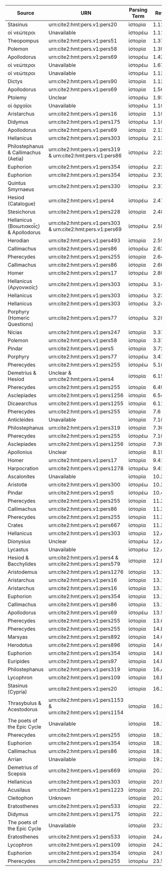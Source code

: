 | Source | URN | Parsing Term | Reference |
| ------ | --- | ------------ | --------- | 
| Stasinus | urn:cite2:hmt:pers.v1:pers20 | ἱστορία | 1.11 | 
| οἱ νεώτεροι | Unavailable | ἱστορέω | 1.11| 
| Theopompus | urn:cite2:hmt:pers.v1:pers51 | ἱστορία | 1.37 |
| Polemon | urn:cite2:hmt:pers.v1:pers58 | ἱστορία | 1.39 |
| Apollodorus | urn:cite2:hmt:pers.v1:pers69 | ἱστορέω | 1.42 | 
| οἱ νεώτεροι | Unavailable | ἱστορέω | 1.67| 
| οἱ νεώτεροι | Unavailable | ἱστορέω | 1.120| 
| Dictys | urn:cite2:hmt:pers.v1:pers90 | ἱστορία | 1.120 |
| Apollodorus | urn:cite2:hmt:pers.v1:pers69 | ἱστορία | 1.560 |
| Ptolemy | Unclear | ἱστορέω | 1.931 |
| οἱ ἀρχαῖοι | Unavailable | ἱστορέω | 1.1034 |
| Aristarchus | urn:cite2:hmt:pers.v1:pers16 | ἱστορία | 1.1036 |
| Didymus | urn:cite2:hmt:pers.v1:pers175 | ἱστορέω | 1.1041 | 
| Apollodorus | urn:cite2:hmt:pers.v1:pers69 | ἱστορία | 2.128 |
| Hellanicus | urn:cite2:hmt:pers.v1:pers303 | ἱστορέω | 2.130 | 
| Philostephanus & Callimachus (Aetia) | urn:cite2:hmt:pers.v1:pers319 & urn:cite2:hmt:pers.v1:pers86 | ἱστορέω | 2.227 | 
| Euphorion | urn:cite2:hmt:pers.v1:pers354 | ἱστορέω | 2.237 |
| Euphorion | urn:cite2:hmt:pers.v1:pers354 | ἱστορέω | 2.320 | 
| Quintus Smyrnaeus | urn:cite2:hmt:pers.v1:pers330 | ἱστορέω | 2.377 | 
| Hesiod (Catalogue) | urn:cite2:hmt:pers.v1:pers4 | ἱστορέω | 2.477 | 
| Stesichorus | urn:cite2:hmt:pers.v1:pers228 | ἱστορία | 2.485 | 
| Hellanicus (Βοιωτιακοἷς) & Apollodorus | urn:cite2:hmt:pers.v1:pers303 & urn:cite2:hmt:pers.v1:pers69 | ἱστορέω | 2.589 | 
| Herodian | urn:cite2:hmt:pers.v1:pers493 | ἱστορία | 2.594 |
| Callimachus | urn:cite2:hmt:pers.v1:pers86 | ἱστορέω | 2.630 | 
| Pherecydes | urn:cite2:hmt:pers.v1:pers255 | ἱστορία | 2.645 | 
| Callimachus | urn:cite2:hmt:pers.v1:pers86 | ἱστορία | 2.667 | 
| Homer | urn:cite2:hmt:pers.v1:pers17 | ἱστορέω | 2.800 |
| Hellanicus (Αργονικοῖς) | urn:cite2:hmt:pers.v1:pers303 | ἱστορέω | 3.142 | 
| Hellanicus | urn:cite2:hmt:pers.v1:pers303 | ἱστορέω | 3.233 | 
| Hellanicus | urn:cite2:hmt:pers.v1:pers303 | ἱστορέω | 3.245 | 
| Porphyry (Homeric Questions) | urn:cite2:hmt:pers.v1:pers77 | ἱστορέω | 3.285 | 
| Nicias | urn:cite2:hmt:pers.v1:pers247 | ἱστορία | 3.375 | 
| Polemon | urn:cite2:hmt:pers.v1:pers58 | ἱστορία | 3.379 | 
| Pindar | urn:cite2:hmt:pers.v1:pers5 | ἱστορία | 3.724 | 
| Porphyry| urn:cite2:hmt:pers.v1:pers77 | ἱστορέω | 3.477 |
| Pherecydes | urn:cite2:hmt:pers.v1:pers255 | ἱστορέω | 5.1036 |
| Demetrius & Hesiod | Unclear & urn:cite2:hmt:pers.v1:pers4 | ἱστορία | 6.15 |
| Pherecydes | urn:cite2:hmt:pers.v1:pers255 | ἱστορία | 6.49 |
| Asclepiades | urn:cite2:hmt:pers.v1:pers1256 | ἱστορία | 6.54 |
| Dicaearchus | urn:cite2:hmt:pers.v1:pers1255 | ἱστορία | 6.117 |
| Pherecydes | urn:cite2:hmt:pers.v1:pers255 | ἱστορία | 7.6 | 
| Anticleides | Unavailable | ἱστορία | 7.106 | 
| Philostephanus | urn:cite2:hmt:pers.v1:pers319 | ἱστορία | 7.306 | 
| Pherecydes | urn:cite2:hmt:pers.v1:pers255 | ἱστορέω | 7.1007 |
| Asclepiades | urn:cite2:hmt:pers.v1:pers1256 | ἱστορία | 7.3010 | 
| Apollonius | Unclear | ἱστορία | 8.197 |
| Homer | urn:cite2:hmt:pers.v1:pers17 | ἱστορία | 9.411 |
| Harpocration | urn:cite2:hmt:pers.v1:pers1278 | ἱστορέω | 9.413 | 
| Ascalonites | Unavailable | ἱστορία | 10.2508 | 
| Aristotle | urn:cite2:hmt:pers.v1:pers300 | ἱστορέω | 10.2512 |
| Pindar | urn:cite2:hmt:pers.v1:pers5 | ἱστορέω | 10.4513 |
| Pherecydes | urn:cite2:hmt:pers.v1:pers255 | ἱστορία | 11.249 | 
| Callimachus | urn:cite2:hmt:pers.v1:pers86 | ἱστορία | 11.252 | 
| Pherecydes | urn:cite2:hmt:pers.v1:pers255 | ἱστορία | 11.267 | 
| Crates | urn:cite2:hmt:pers.v1:pers667 | ἱστορία | 11.280 | 
| Hellanicus | urn:cite2:hmt:pers.v1:pers303 | ἱστορία | 12.A2 | 
| Dionysius | Unclear | ἱστορέω | 12.A10 | 
| Lycastus | Unavailable | ἱστορέω | 12.A10 | 
| Hesiod & Bacchylides | urn:cite2:hmt:pers.v1:pers4 & urn:cite2:hmt:pers.v1:pers579 | ἱστορία | 12.D8 | 
| Aristodemus | urn:cite2:hmt:pers.v1:pers1276 | ἱστορία | 13.164r1 |
| Aristarchus | urn:cite2:hmt:pers.v1:pers16 | ἱστορία | 13.164r6bis | 
| Aristarchus | urn:cite2:hmt:pers.v1:pers16 | ἱστορία | 13.164r9 | 
| Euphorion | urn:cite2:hmt:pers.v1:pers354 | ἱστορία | 13.164r14 |
| Callimachus | urn:cite2:hmt:pers.v1:pers86 | ἱστορία | 13.165r8 | 
| Apollodorus | urn:cite2:hmt:pers.v1:pers69 | ἱστορέω | 13.5 | 
| Pherecydes | urn:cite2:hmt:pers.v1:pers255 | ἱστορία | 13.6 | 
| Pherecydes | urn:cite2:hmt:pers.v1:pers255 | ἱστορία | 14.E19 | 
| Marsyas | urn:cite2:hmt:pers.v1:pers892 | ἱστορία | 14.C18 | 
| Herodotus | urn:cite2:hmt:pers.v1:pers896 | ἱστορία | 14.C19 | 
| Euphorion | urn:cite2:hmt:pers.v1:pers354 | ἱστορία | 14.H17 |
| Euripides | urn:cite2:hmt:pers.v1:pers97 | ἱστορία | 14.H30 | 
| Philostephanus | urn:cite2:hmt:pers.v1:pers319 | ἱστορία | 16.A5 | 
| Lycophron | urn:cite2:hmt:pers.v1:pers109 | ἱστορία | 16.B7 | 
| Stasinus (Cypria) | urn:cite2:hmt:pers.v1:pers20 | ἱστορία | 16.208v4 | 
| Thrasybulus & Acestodorus | urn:cite2:hmt:pers.v1:pers1153 & urn:cite2:hmt:pers.v1:pers1154 | ἱστορία | 16.210v1 |
| The poets of the Epic Cycle | Unavailable | ἱστορία | 18.164 | 
| Pherecydes | urn:cite2:hmt:pers.v1:pers255 | ἱστορία | 18.166 | 
| Euphorion | urn:cite2:hmt:pers.v1:pers354 | ἱστορία | 18.168 |
| Callimachus | urn:cite2:hmt:pers.v1:pers86 | ἱστορία | 18.171 |
| Arrian | Unavailable | ἱστορία | 19.2015 |
| Demetrius of Scepsis | urn:cite2:hmt:pers.v1:pers669 | ἱστορία | 20.10 | 
| Hellanicus | urn:cite2:hmt:pers.v1:pers303 | ἱστορία | 20.9_12 |
| Acusilaus | urn:cite2:hmt:pers.v1:pers1223 | ἱστορία | 20.266 | 
| Cleitophon | Unknown | ἱστορία | 20.267 | 
| Eratosthenes | urn:cite2:hmt:pers.v1:pers533 | ἱστορία | 22.7 | 
| Didymus | urn:cite2:hmt:pers.v1:pers175 | ἱστορία | 22.36 |
| The poets of the Epic Cycle | Unavailable | ἱστορία | 23.2802 | 
| Eratosthenes | urn:cite2:hmt:pers.v1:pers533 | ἱστορία | 24.A11 | 
| Lycophron | urn:cite2:hmt:pers.v1:pers109 | ἱστορία | 24.29 | 
| Euphorion | urn:cite2:hmt:pers.v1:pers354 | ἱστορία | 24.91 |
| Pherecydes | urn:cite2:hmt:pers.v1:pers255 | ἱστορέω | 23.510 | 
